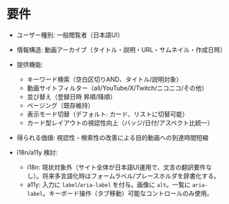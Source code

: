# 要件

- ユーザー種別: 一般閲覧者（日本語UI）
- 情報構造: 動画アーカイブ（タイトル・説明・URL・サムネイル・作成日時）
- 提供機能:
  - キーワード検索（空白区切りAND、タイトル/説明対象）
  - 動画サイトフィルター（all/YouTube/X/Twitch/ニコニコ/その他）
  - 並び替え（登録日時 昇順/降順）
  - ページング（既存維持）
  - 表示モード切替（デフォルト: カード、リストに切替可能）
  - カード型レイアウトの視認性向上（バッジ/日付/アスペクト比統一）
- 得られる価値: 視認性・検索性の改善による目的動画への到達時間短縮

- i18n/a11y 検討:
  - i18n: 現状対象外（サイト全体が日本語UI運用で、文言の翻訳要件なし）。将来多言語化時はフォームラベル/プレースホルダを辞書化する。
  - a11y: 入力に `label`/`aria-label` を付与。画像に `alt`。一覧に `aria-label`。キーボード操作（タブ移動）可能なコントロールのみ使用。

